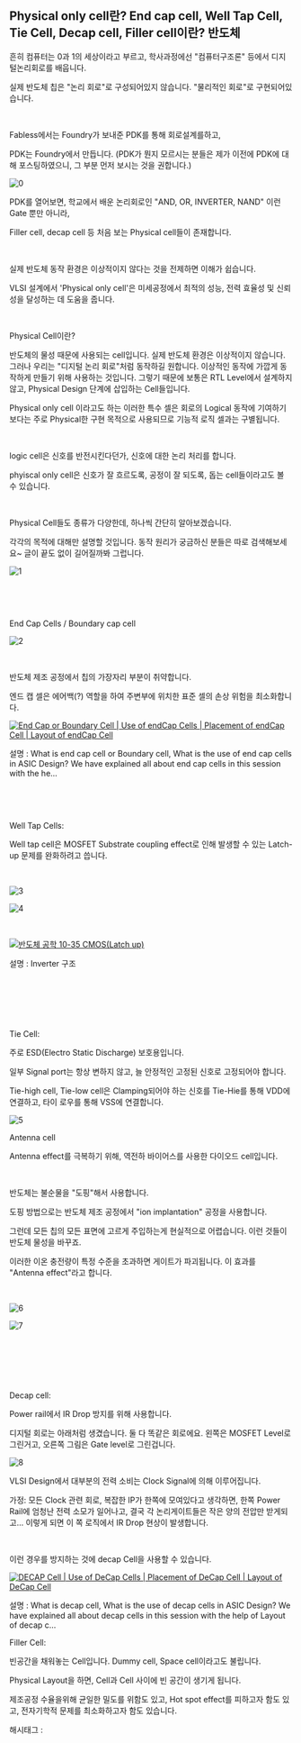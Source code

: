 ## Physical only cell란? End cap cell, Well Tap Cell, Tie Cell, Decap cell, Filler cell이란? 반도체

흔히 컴퓨터는 0과 1의 세상이라고 부르고, 학사과정에선 "컴퓨터구조론" 등에서 디지털논리회로를 배웁니다.

실제 반도체 칩은 "논리 회로"로 구성되어있지 않습니다. "물리적인 회로"로 구현되어있습니다.

​

Fabless에서는 Foundry가 보내준 PDK를 통해 회로설계를하고,

PDK는 Foundry에서 만듭니다. (PDK가 뭔지 모르시는 분들은 제가 이전에 PDK에 대해 포스팅하였으니, 그 부분 먼저 보시는 것을 권합니다.)

![0](/asset/img/223375326552/0.png)

PDK를 열어보면, 학교에서 배운 논리회로인 "AND, OR, INVERTER, NAND" 이런 Gate 뿐만 아니라,

Filler cell, decap cell 등 처음 보는 Physical cell들이 존재합니다.

​

실제 반도체 동작 환경은 이상적이지 않다는 것을 전제하면 이해가 쉽습니다.

VLSI 설계에서 'Physical only cell'은 미세공정에서 최적의 성능, 전력 효율성 및 신뢰성을 달성하는 데 도움을 줍니다.

​

Physical Cell이란?

반도체의 물성 때문에 사용되는 cell입니다. 실제 반도체 환경은 이상적이지 않습니다. 그러나 우리는 "디지털 논리 회로"처럼 동작하길 원합니다. 이상적인 동작에 가깝게 동작하게 만들기 위해 사용하는 것입니다. 그렇기 때문에 보통은 RTL Level에서 설계하지 않고, Physical Design 단계에 삽입하는 Cell들입니다. 

Physical only cell 이라고도 하는 이러한 특수 셀은 회로의 Logical 동작에 기여하기보다는 주로 Physical한 구현 목적으로 사용되므로 기능적 로직 셀과는 구별됩니다.

​

logic cell은 신호를 반전시킨다던가, 신호에 대한 논리 처리를 합니다.

phyiscal only cell은 신호가 잘 흐르도록, 공정이 잘 되도록, 돕는 cell들이라고도 볼 수 있습니다.

​

Physical Cell들도 종류가 다양한데,  하나씩 간단히 알아보겠습니다.

각각의 목적에 대해만 설명할 것입니다. 동작 원리가 궁금하신 분들은 따로 검색해보세요~ 글이 끝도 없이 길어질까봐 그럽니다.

![1](/asset/img/223375326552/1.png)

​

​

End Cap Cells / Boundary cap cell

![2](/asset/img/223375326552/2.png)

​

반도체 제조 공정에서 칩의 가장자리 부분이 취약합니다.

엔드 캡 셀은 에어백(?) 역할을 하여 주변부에 위치한 표준 셀의 손상 위험을 최소화합니다.

[![End Cap or Boundary Cell | Use of endCap Cells | Placement of endCap Cell | Layout of endCap Cell](https://i.ytimg.com/vi/cs7xA4gIObM/hqdefault.jpg)](https://www.youtube.com/watch?v=cs7xA4gIObM)

설명 : What is end cap cell or Boundary cell, What is the use of end cap cells in ASIC Design? We have explained all about end cap cells in this session with the he...

​

​

Well Tap Cells:

Well tap cell은 MOSFET Substrate coupling effect로 인해 발생할 수 있는 Latch-up 문제를 완화하려고 씁니다.

​

![3](/asset/img/223375326552/3.png)

![4](/asset/img/223375326552/4.png)

​

[![반도체 공학 10-35 CMOS(Latch up)](https://i.ytimg.com/vi/cJR9CQ8tnuo/hqdefault.jpg)](https://www.youtube.com/watch?v=cJR9CQ8tnuo)

설명 : Inverter 구조

​

​

​

Tie Cell:

주로 ESD(Electro Static Discharge) 보호용입니다.

일부 Signal port는 항상 변하지 않고, 늘 안정적인 고정된 신호로 고정되어야 합니다.

Tie-high cell, Tie-low cell은 Clamping되어야 하는 신호를 Tie-Hie를 통해 VDD에 연결하고, 타이 로우를 통해 VSS에 연결합니다.

![5](/asset/img/223375326552/5.png)

Antenna cell

Antenna effect를 극복하기 위해, 역전하 바이어스를 사용한 다이오드 cell입니다.

​

반도체는 불순물을 "도핑"해서 사용합니다.

도핑 방법으로는 반도체 제조 공정에서 "ion implantation" 공정을 사용합니다.

그런데 모든 칩의 모든 표면에 고르게 주입하는게 현실적으로 어렵습니다. 이런 것들이 반도체 물성을 바꾸죠.

이러한 이온 충전량이 특정 수준을 초과하면 게이트가 파괴됩니다. 이 효과를 "Antenna effect"라고 합니다.

​

![6](/asset/img/223375326552/6.png)

![7](/asset/img/223375326552/7.png)

​

​

​

Decap cell:

Power rail에서 IR Drop 방지를 위해 사용합니다.

디지털 회로는 아래처럼 생겼습니다. 둘 다 똑같은 회로에요. 왼쪽은 MOSFET Level로 그린거고, 오른쪽 그림은 Gate level로 그린겁니다.

![8](/asset/img/223375326552/8.png)

VLSI Design에서 대부분의 전력 소비는 Clock Signal에 의해 이루어집니다.

가정: 모든 Clock 관련 회로, 복잡한 IP가 한쪽에 모여있다고 생각하면, 한쪽 Power Rail에 엄청난 전력 소모가 일어나고, 결국 각 논리게이트들은 작은 양의 전압만 받게되고... 이렇게 되면 이 쪽 로직에서 IR Drop 현상이 발생합니다.

​

이런 경우를 방지하는 것에  decap Cell을 사용할 수 있습니다.

[![DECAP Cell | Use of DeCap Cells | Placement of DeCap Cell | Layout of DeCap Cell](https://i.ytimg.com/vi/kgRM5ASg4pM/hqdefault.jpg)](https://www.youtube.com/watch?v=kgRM5ASg4pM)

설명 : What is decap cell, What is the use of decap cells in ASIC Design? We have explained all about decap cells in this session with the help of Layout of decap c...

Filler Cell:

빈공간을 채워놓는 Cell입니다. Dummy cell, Space cell이라고도 불립니다.

Physical Layout을 하면, Cell과 Cell 사이에 빈 공간이 생기게 됩니다.

제조공정 수율을위해 균일한 밀도를 위함도 있고, Hot spot effect를 피하고자 함도 있고, 전자기학적 문제를 최소화하고자 함도 있습니다.

 해시태그 : 